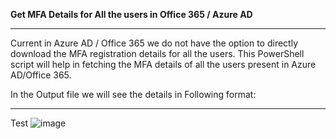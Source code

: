 **Get MFA Details for All the users in Office 365 / Azure AD**
******************************************************************

Current in Azure AD / Office 365 we do not have the option to directly download the MFA registration details for all the users. This PowerShell script will help in fetching the MFA details of all the users present in Azure AD/Office 365.

In the Output file we will see the details in Following format:
*************************************************************************************
Test
![image](https://user-images.githubusercontent.com/97377955/148676113-25ee85fc-816d-4c87-b5f8-2a84d9e8d30b.png)

